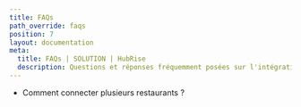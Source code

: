 ```yaml
---
title: FAQs
path_override: faqs
position: 7
layout: documentation
meta:
  title: FAQs | SOLUTION | HubRise
  description: Questions et réponses fréquemment posées sur l'intégration de SOLUTION avec HubRise.
---
```


- <Link href="/apps/SOLUTION/faqs/connecter-plusieurs-restaurants/">Comment connecter plusieurs restaurants&nbsp;?</Link>
